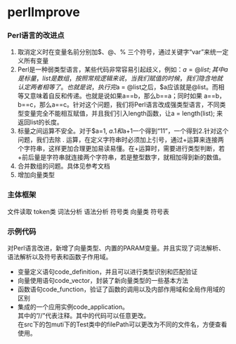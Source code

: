 # perlImprove
### Perl语言的改进点
1. 取消定义时在变量名前分别加$、@、% 三个符号，通过关键字“var”来统一定义所有变量
2. Perl是一种弱类型语言，某些代码非常容易引起歧义，例如：$a = @list; 其中a是标量，list是数组，按照常规逻辑来说，当我们赋值的时候，我们隐含地就认定两者相等了。也就是说，执行完$a = @list之后，$a应该就是@list。而相等又意味着自反和传递。也就是说如果a==b，那么b==a；同时如果 a==b，b==c，那么a==c。针对这个问题，我们将Perl语言改成强类型语言，不同类型变量完全不能相互赋值，并且我们引入length函数，让a = length(list); 来返回list的长度。
3. 标量之间运算不安全。对于$a=1,  $a.1和$a+1一个得到“11”，一个得到2.针对这个问题，我们去除 . 运算，在定义字符串时必须加上引号，通过+运算来连接两个字符串，这样更加合理更加易读易懂。在+运算时，需要进行类型判断，若+前后量是字符串就连接两个字符串，若是整型数字，就相加得到新的数值。
4. 合并数组的问题。具体见参考文档
5. 增加向量类型
### 主体框架
文件读取
token类
词法分析
语法分析
符号类
向量类
符号表
### 示例代码
对Perl语言改进，新增了向量类型、内置的PARAM变量。并且实现了词法解析、语法解析以及符号表和函数子作用域。<br>
  - 变量定义语句code_definition，并且可以进行类型识别和匹配验证
  - 向量使用语句code_vector，封装了新向量类型的一些基本方法
  - 函数语句code_function，验证了函数的调用以及内部作用域和全局作用域的区别
  - 集成的一个应用实例code_application。<br>
其中的”//”代表注释。其中的代码可以任意更改。<br>
在src下的包muti下的Test类中的filePath可以更改为不同的文件名，方便查看使用。

